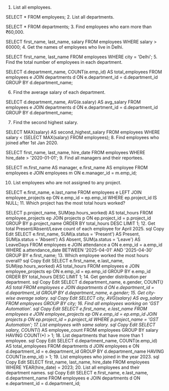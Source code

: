 1. List all employees.

SELECT * FROM employees;
2. List all departments.

SELECT * FROM departments;
3. Find employees who earn more than ₹60,000.

SELECT first_name, last_name, salary
FROM employees
WHERE salary > 60000;
4. Get the names of employees who live in Delhi.

SELECT first_name, last_name
FROM employees
WHERE city = 'Delhi';
5. Find the total number of employees in each department.

SELECT d.department_name, COUNT(e.emp_id) AS total_employees
FROM employees e
JOIN departments d ON e.department_id = d.department_id
GROUP BY d.department_name;

6. Find the average salary of each department.

SELECT d.department_name, AVG(e.salary) AS avg_salary
FROM employees e
JOIN departments d ON e.department_id = d.department_id
GROUP BY d.department_name;


7. Find the second highest salary.

SELECT MAX(salary) AS second_highest_salary
FROM employees
WHERE salary < (SELECT MAX(salary) FROM employees);
8. Find employees who joined after 1st Jan 2020.

SELECT first_name, last_name, hire_date
FROM employees
WHERE hire_date > '2020-01-01';
9. Find all managers and their reportees.

SELECT m.first_name AS manager, e.first_name AS employee
FROM employees e
JOIN employees m ON e.manager_id = m.emp_id;

10. List employees who are not assigned to any project.

SELECT e.first_name, e.last_name
FROM employees e
LEFT JOIN employee_projects ep ON e.emp_id = ep.emp_id
WHERE ep.project_id IS NULL;
11. Which project has the most total hours worked?

SELECT p.project_name, SUM(ep.hours_worked) AS total_hours
FROM employee_projects ep
JOIN projects p ON ep.project_id = p.project_id
GROUP BY p.project_name
ORDER BY total_hours DESC
LIMIT 1;
12. Get total Present/Absent/Leave count of each employee for April 2025.
sql
Copy
Edit
SELECT e.first_name, 
    SUM(a.status = 'Present') AS Present,
    SUM(a.status = 'Absent') AS Absent,
    SUM(a.status = 'Leave') AS LeaveDays
FROM employees e
JOIN attendance a ON e.emp_id = a.emp_id
WHERE a.attendance_date BETWEEN '2025-04-01' AND '2025-04-30'
GROUP BY e.first_name;
13. Which employee worked the most hours overall?
sql
Copy
Edit
SELECT e.first_name, e.last_name, SUM(ep.hours_worked) AS total_hours
FROM employees e
JOIN employee_projects ep ON e.emp_id = ep.emp_id
GROUP BY e.emp_id
ORDER BY total_hours DESC
LIMIT 1;
14. Get gender distribution per department.
sql
Copy
Edit
SELECT d.department_name, e.gender, COUNT(*) AS total
FROM employees e
JOIN departments d ON e.department_id = d.department_id
GROUP BY d.department_name, e.gender;
15. Get city-wise average salary.
sql
Copy
Edit
SELECT city, AVG(salary) AS avg_salary
FROM employees
GROUP BY city;
16. Find all employees working on ‘GST Automation’.
sql
Copy
Edit
SELECT e.first_name, e.last_name
FROM employees e
JOIN employee_projects ep ON e.emp_id = ep.emp_id
JOIN projects p ON ep.project_id = p.project_id
WHERE p.project_name = 'GST Automation';
17. List employees with same salary.
sql
Copy
Edit
SELECT salary, COUNT(*) AS employee_count
FROM employees
GROUP BY salary
HAVING COUNT(*) > 1;
18. List departments that have more than 1 employee.
sql
Copy
Edit
SELECT d.department_name, COUNT(e.emp_id) AS total_employees
FROM departments d
JOIN employees e ON d.department_id = e.department_id
GROUP BY d.department_name
HAVING COUNT(e.emp_id) > 1;
19. List employees who joined in the year 2023.
sql
Copy
Edit
SELECT first_name, last_name, hire_date
FROM employees
WHERE YEAR(hire_date) = 2023;
20. List all employees and their department names.
sql
Copy
Edit
SELECT e.first_name, e.last_name, d.department_name
FROM employees e
JOIN departments d ON e.department_id = d.department_id;
